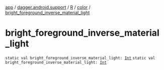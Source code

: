 [app](../../../index.md) / [dagger.android.support](../../index.md) / [R](../index.md) / [color](index.md) / [bright_foreground_inverse_material_light](./bright_foreground_inverse_material_light.md)

# bright_foreground_inverse_material_light

`static val bright_foreground_inverse_material_light: `[`Int`](https://kotlinlang.org/api/latest/jvm/stdlib/kotlin/-int/index.html)
`static val bright_foreground_inverse_material_light: `[`Int`](https://kotlinlang.org/api/latest/jvm/stdlib/kotlin/-int/index.html)
